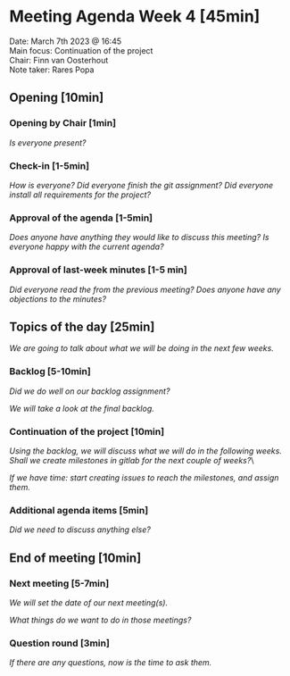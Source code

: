 # Meeting Agenda Week 4 [45min]
Date:               March 7th 2023 @ 16:45\
Main focus:     Continuation of the project\
Chair:              Finn van Oosterhout\
Note taker:      Rares Popa

## Opening [10min]
### Opening by Chair [1min]
*Is everyone present?*

### Check-in [1-5min]
*How is everyone?*
*Did everyone finish the git assignment? Did everyone install all requirements for the project?*

### Approval of the agenda [1-5min]
*Does anyone have anything they would like to discuss this meeting? Is everyone happy with the current agenda?*

### Approval of last-week minutes [1-5 min] 
*Did everyone read the from the previous meeting?
Does anyone have any objections to the minutes?*

## Topics of the day [25min]
*We are going to talk about what we will be doing in the next few weeks.*

### Backlog [5-10min]
*Did we do well on our backlog assignment?*

*We will take a look at the final backlog.*

### Continuation of the project [10min]
*Using the backlog, we will discuss what we will do in the following weeks. 
Shall we create milestones in gitlab for the next couple of weeks?*\

*If we have time: start creating issues to reach the milestones, and assign them.*

### Additional agenda items [5min]
*Did we need to discuss anything else?*

## End of meeting [10min]
### Next meeting [5-7min]
*We will set the date of our next meeting(s).*

*What things do we want to do in those meetings?*

### Question round [3min]
*If there are any questions, now is the time to ask them.*
